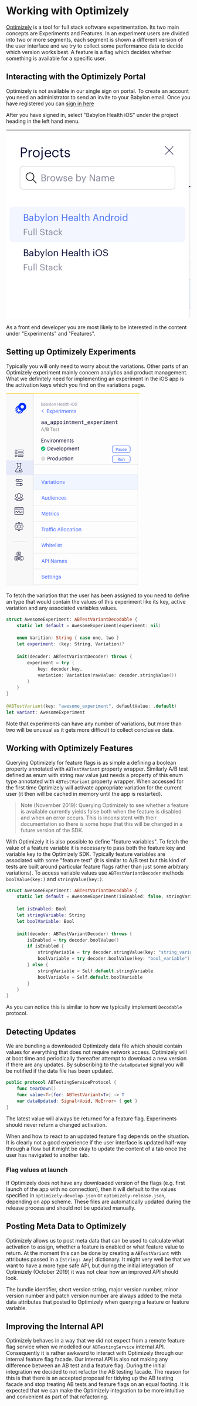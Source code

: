 Working with Optimizely
=======================

[Optimizely](https://www.optimizely.com) is a tool for full stack software experimentation. Its two main concepts are Experiments and Features. In an experiment users are divided into two or more segments, each segment is shown a different version of the user interface and we try to collect some performance data to decide which version works best. A feature is a flag which decides whether something is available for a specific user.

## Interacting with the Optimizely Portal
Optimizely is not available in our single sign on portal. To create an account you need an administrator to send an invite to your Babylon email. Once you have registered you can [sign in here](https://app.optimizely.com/signin)

After you have signed in, select "Babylon Health iOS" under the project heading in the left hand menu.

!["Babylon Health iOS"](./Assets/optimizely/OptimizelyProjects.png)

As a front end developer you are most likely to be interested in the content under "Experiments" and "Features".

## Setting up Optimizely Experiments
Typically you will only need to worry about the variations. Other parts of an Optimizely experiment mainly concern analytics and product management. What we definitely need for implementing an experiment in the iOS app is the activation keys which you find on the variations page.

!["activations page"](./Assets/optimizely/OptimizelyExperimentActivations.png)

To fetch the variation that the user has been assigned to you need to define an type that would contain the values of this experiment like its key, active variation and any associated variables values.

```swift
struct AwesomeExperiment: ABTestVariantDecodable {
	static let default = AwesomeExperiment(experiment: nil)
	
	enum Varition: String { case one, two }
	let experiment: (key: String, Variation)?
	
	init(decoder: ABTestVariantDecoder) throws {
		experiment = try (
			key: decoder.key,
			variation: Variation(rawValue: decoder.stringValue())
		)
	}
}

@ABTestVariant(key: "awesome_experiment", defaultValue: .default)
let variant: AwesomeExperiment
```

Note that experiments can have any number of variations, but more than two will be unusual as it gets more difficult to collect conclusive data.

## Working with Optimizely Features

Querying Optimizely for feature flags is as simple a defining a boolean property annotated with `ABTestVariant` property wrapper. Similarly A/B test defined as enum with string raw value just needs a property of this enum type annotated with `ABTestVariant` property wrapper. When accessed for the first time Optimizely will activate appropriate variation for the current user (it then will be cached in memory until the app is restarted).

> Note (November 2019): Querying Optimizely to see whether a feature is available currently yields false both when the feature is disabled and when an error occurs. This is inconsistent with their documentation so there is some hope that this will be changed in a future version of the SDK.

With Optimizely it is also possible to define "feature variables". To fetch the value of a feature variable it is necessary to pass both the feature key and variable key to the Optimizely SDK. Typically feature variables are associated with some "feature test" (it is similar to A/B test but this kind of tests are built around particular feature flags rather than just some arbitrary variations). To access variable values use `ABTestVariantDecoder` methods `boolValue(key:)` and `stringValue(key:)`.

```swift
struct AwesomeExperiment: ABTestVariantDecodable {
	static let default = AwesomeExperiment(isEnabled: false, stringVariable: "default", boolVariable: false)

	let isEnabled: Bool
	let stringVariable: String
	let boolVariable: Bool
	
	init(decoder: ABTestVariantDecoder) throws {
		isEnabled = try decoder.boolValue()
		if isEnabled {
			stringVariable = try decoder.stringValue(key: "string_variable")
			boolVariable = try decoder.boolValue(key: "bool_variable")
		} else {
			stringVariable = Self.default.stringVariable
			boolVariable = Self.default.boolVariable
		}
	}
}
```

As you can notice this is similar to how we typically implement `Decodable` protocol.

## Detecting Updates
We are bundling a downloaded Optimizely data file which should contain values for everything that does not require network access. Optimizely will at boot time and periodically thereafter attempt to download a new version if there are any updates. By subscribing to the `dataUpdated` signal you will be notified if the data file has been updated.

```swift
public protocol ABTestingServiceProtocol {
    func tearDown()
    func value<T>(for: ABTestVariant<T>) -> T
    var dataUpdated: Signal<Void, NoError> { get }
}
```

The latest value will always be returned for a feature flag. Experiments should never return a changed activation.

When and how to react to an updated feature flag depends on the situation. It is clearly not a good experience if the user interface is updated half-way through a flow but it might be okay to update the content of a tab once the user has navigated to another tab.

### Flag values at launch
If Optimizely does not have any downloaded version of the flags (e.g. first launch of the app with no connection), then it will default to the values specified in `optimizely-develop.json` or `optimizely-release.json`, depending on app scheme. These files are automatically updated during the release process and should not be updated manually.

## Posting Meta Data to Optimizely
Optimizely allows us to post meta data that can be used to calculate what activation to assign, whether a feature is enabled or what feature value to return. At the moment this can be done by creating a `ABTestVariant` with attributes passed in a `[String: Any]` dictionary. It might very well be that we want to have a more type safe API, but during the initial integration of Optimizely (October 2019) it was not clear how an improved API should look.

The bundle identifier, short version string, major version number, minor version number and patch version number are always added to the meta data attributes that posted to Optimizely when querying a feature or feature variable.

## Improving the Internal API
Optimizely behaves in a way that we did not expect from a remote feature flag service when we modelled our `ABTestingService` internal API. Consequently it is rather awkward to interact with Optimizely through our internal feature flag facade. Our internal API is also not making any difference between an AB test and a feature flag. During the initial integration we decided to not refactor the AB testing facade. The reason for this is that there is an accepted proposal for tidying up the AB testing facade and stop treating AB tests and feature flags on an equal footing. It is expected that we can make the Optimizely integration to be more intuitive and convenient as part of that refactoring.
